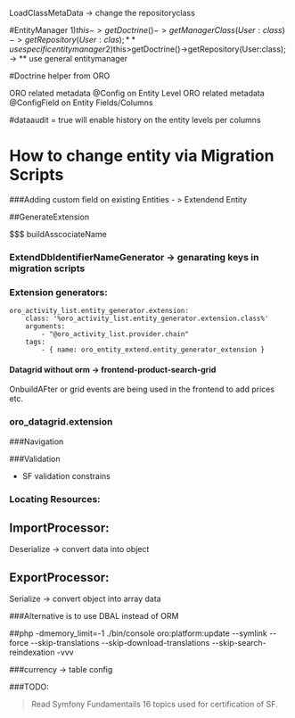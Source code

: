 LoadClassMetaData -> change the repositoryclass

#EntityManager
1)$this->getDoctrine()->getManagerClass(User:class)->getRepository(User:clas); ** use specific entity manager
2)$this>getDoctrine()->getRepository(User:class); -> ** use general entitymanager

#Doctrine helper from ORO

ORO related metadata @Config on Entity Level
ORO related metadata @ConfigField on Entity Fields/Columns

#dataaudit = true will enable history on the entity levels per columns

# How to change entity via Migration Scripts


###Adding custom field on existing Entities - > Extendend Entity


##GenerateExtension  


$$$ buildAsscociateName

### ExtendDbIdentifierNameGenerator -> genarating keys in migration scripts

### Extension generators:
    oro_activity_list.entity_generator.extension:
        class: '%oro_activity_list.entity_generator.extension.class%'
        arguments:
            - "@oro_activity_list.provider.chain"
        tags:
            - { name: oro_entity_extend.entity_generator_extension }
            
#### Datagrid without orm -> frontend-product-search-grid
OnbuildAFter or grid events are being used in the frontend to add prices etc.

### oro_datagrid.extension         


###Navigation


###Validation
- SF validation constrains   



### Locating Resources:


## ImportProcessor:

Deserialize -> convert data into object

## ExportProcessor:

Serialize -> convert object into array data


###Alternative is to use DBAL instead of ORM



##php -dmemory_limit=-1 ./bin/console oro:platform:update --symlink --force --skip-translations --skip-download-translations --skip-search-reindexation  -vvv


###currency -> table config



###TODO: 
> Read Symfony Fundamentails 16 topics used for certification of SF.